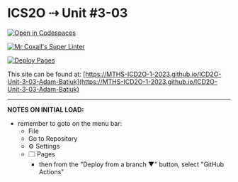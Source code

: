 # ICS2O ⇢ Unit #3-03

[![Open in Codespaces](https://classroom.github.com/assets/launch-codespace-7f7980b617ed060a017424585567c406b6ee15c891e84e1186181d67ecf80aa0.svg)](https://classroom.github.com/open-in-codespaces?assignment_repo_id=14731318)

[![Mr Coxall's Super Linter](https://github.com/MTHS-ICD2O-1-2023/ICD2O-Unit-3-03-Adam-Batiuk/workflows/Mr%20Coxall's%20Super%20Linter/badge.svg)](https://github.com/MTHS-ICD2O-1-2023/ICD2O-Unit-3-03-Adam-Batiuk/actions)

[![Deploy Pages](https://github.com/MTHS-ICD2O-1-2023/ICD2O-Unit-3-03-Adam-Batiuk/workflows/Deploy%20Pages/badge.svg)](https://github.com/MTHS-ICD2O-1-2023/ICD2O-Unit-3-03-Adam-Batiuk/actions)

This site can be found at: [https://MTHS-ICD2O-1-2023.github.io/ICD2O-Unit-3-03-Adam-Batiuk](https://MTHS-ICD2O-1-2023.github.io/ICD2O-Unit-3-03-Adam-Batiuk)

---

**NOTES ON INITIAL LOAD:**
- remember to goto on the menu bar:
  - File
  - Go to Repository
  - ⚙ Settings
  - 🗔 Pages
    - then from the "Deploy from a branch ▼" button, select "GitHub Actions"
